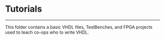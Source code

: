 # Tutorials
---

This folder contains a basic VHDL files, TestBenches, and FPGA projects used to teach co-ops who to write VHDL.
